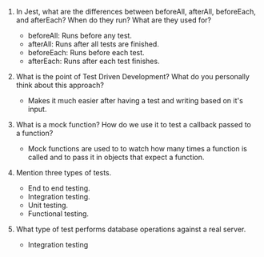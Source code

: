 <!-- Answers to the Short Answer Essay Questions go here -->


1. In Jest, what are the differences between beforeAll, afterAll, beforeEach, and afterEach? When do they run? What are they used for?
    - beforeAll: Runs before any test.
    - afterAll: Runs after all tests are finished.
    - beforeEach: Runs before each test.
    - afterEach: Runs after each test finishes.

1. What is the point of Test Driven Development? What do you personally think about this approach?
    - Makes it much easier after having a test and writing based on it's input.

1. What is a mock function? How do we use it to test a callback passed to a function?
    - Mock functions are used to to watch how many times a function is called and to pass it in objects that expect a function.
    
1. Mention three types of tests.
    - End to end testing.
    - Integration testing.
    - Unit testing.
    - Functional testing.

1. What type of test performs database operations against a real server.
    - Integration testing